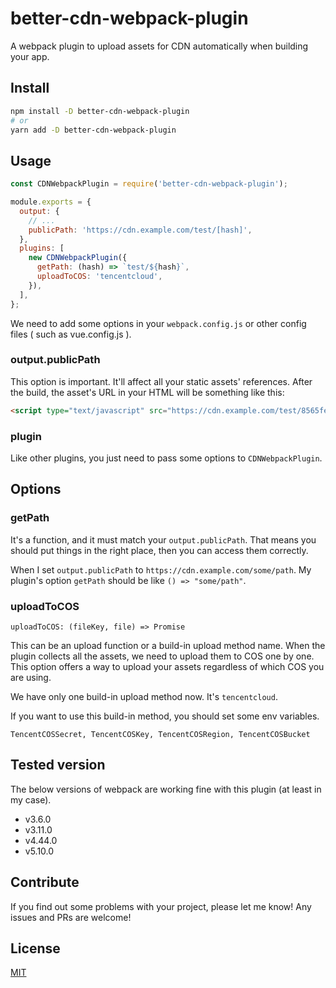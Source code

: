 # better-cdn-webpack-plugin

A webpack plugin to upload assets for CDN automatically when building your app.

## Install

```sh
npm install -D better-cdn-webpack-plugin
# or
yarn add -D better-cdn-webpack-plugin
```

## Usage

```js
const CDNWebpackPlugin = require('better-cdn-webpack-plugin');

module.exports = {
  output: {
    // ...
    publicPath: 'https://cdn.example.com/test/[hash]',
  },
  plugins: [
    new CDNWebpackPlugin({
      getPath: (hash) => `test/${hash}`,
      uploadToCOS: 'tencentcloud',
    }),
  ],
};
```

We need to add some options in your `webpack.config.js` or other config files ( such as vue.config.js ).

### output.publicPath

This option is important. It'll affect all your static assets' references.
After the build, the asset's URL in your HTML will be something like this:

```html
<script type="text/javascript" src="https://cdn.example.com/test/8565fe7e1364113022be/filename.js"></script>
```

### plugin

Like other plugins, you just need to pass some options to `CDNWebpackPlugin`.

## Options

### getPath

It's a function, and it must match your `output.publicPath`. That means you should put things in the right place, then you can access them correctly.

When I set `output.publicPath` to `https://cdn.example.com/some/path`. My plugin's option `getPath` should be like `() => "some/path"`.

### uploadToCOS

`uploadToCOS: (fileKey, file) => Promise`

This can be an upload function or a build-in upload method name. When the plugin collects all the assets, we need to upload them to COS one by one. This option offers a way to upload your assets regardless of which COS you are using.

We have only one build-in upload method now. It's `tencentcloud`.

If you want to use this build-in method, you should set some env variables.

`TencentCOSSecret, TencentCOSKey, TencentCOSRegion, TencentCOSBucket`

## Tested version

The below versions of webpack are working fine with this plugin (at least in my case).

- v3.6.0
- v3.11.0
- v4.44.0
- v5.10.0

## Contribute

If you find out some problems with your project, please let me know! Any issues and PRs are welcome!

## License

[MIT](./LICENSE)
